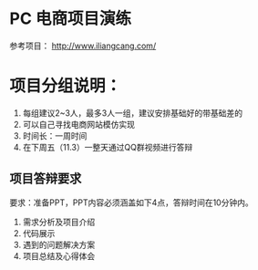 
# PC 电商项目演练
参考项目：
http://www.iliangcang.com/


# 项目分组说明：

1. 每组建议2~3人，最多3人一组，建议安排基础好的带基础差的
2. 可以自己寻找电商网站模仿实现
3. 时间长：一周时间
4. 在下周五（11.3）一整天通过QQ群视频进行答辩
	
## 项目答辩要求

要求：准备PPT，PPT内容必须涵盖如下4点，答辩时间在10分钟内。

1. 需求分析及项目介绍
2. 代码展示
3. 遇到的问题解决方案
4. 项目总结及心得体会

